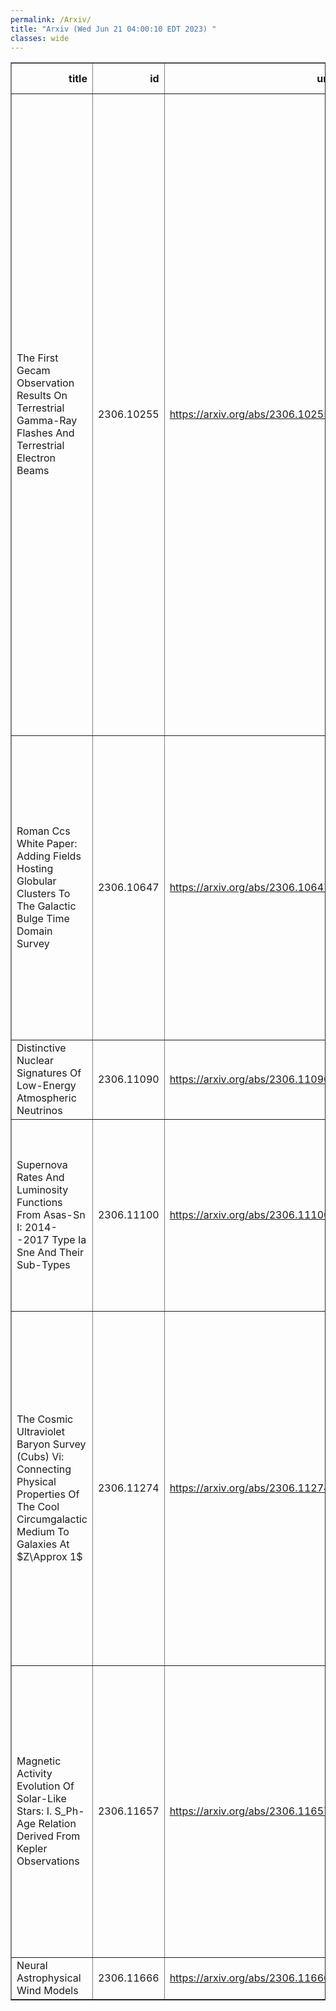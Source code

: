 ```yaml
---
permalink: /Arxiv/
title: "Arxiv (Wed Jun 21 04:00:10 EDT 2023) "
classes: wide
---
```

<table border="1" class="dataframe">
  <thead>
    <tr style="text-align: right;">
      <th>title</th>
      <th>id</th>
      <th>url</th>
      <th>authors</th>
      <th>Local Authors</th>
    </tr>
  </thead>
  <tbody>
    <tr>
      <td>The First Gecam Observation Results On Terrestrial Gamma-Ray Flashes And   Terrestrial Electron Beams</td>
      <td>2306.10255</td>
      <td><a href="https://arxiv.org/abs/2306.10255" target="_blank">https://arxiv.org/abs/2306.10255</a></td>
      <td>Y. Zhao, J. C. Liu, S. L. Xiong, W. C. Xue, Q. B. Yi, G. P. Lu, W. Xu, F. C. Lyu, J. C. Sun, W. X. Peng, C. Zheng, Y. Q. Zhang, C. Cai, S. Xiao, S. L. Xie, C. W. Wang, W. J. Tan, Z. H. An, G. Chen, Y. Q. Du, Y. Huang, M. Gao, K. Gong, D. Y. Guo, J. J. He, B. Li, G. Li, X. Q. Li, X. B. Li, J. Y. Liao, J. Liang, X. H. Liang, Y. Q. Liu, X. Ma, R. Qiao, L. M. Song, X. Y. Song, X. L. Sun, J. Wang, J. Z. Wang, P. Wang, X. Y. Wen, H. Wu, Y. B. Xu, S. Yang, B. X. Zhang, D. L. Zhang, F. Zhang, P. Zhang, H. M. Zhang, Z. Zhang, X. Y. Zhao, S. J. Zheng, K. K. Zhang, X. B. Han, H. Y. Wu, T. Hu, H. Geng, H. B. Zhang, F. J. Lu, S. N. Zhang, H. Yu</td>
      <td>Ji Wang</td>
    </tr>
    <tr>
      <td>Roman Ccs White Paper: Adding Fields Hosting Globular Clusters To The   Galactic Bulge Time Domain Survey</td>
      <td>2306.10647</td>
      <td><a href="https://arxiv.org/abs/2306.10647" target="_blank">https://arxiv.org/abs/2306.10647</a></td>
      <td>Samuel K. Grunblatt, Robert F. Wilson, Andrew Winter, B. Scott Gaudi, Daniel Huber, Daniel A. Yahalomi, Andrea Bellini, Zachary R. Claytor, Jorge Martinez Palomera, Thomas Barclay, Guangwei Fu, Adrian Price-Whelan</td>
      <td>B. Scott Gaudi</td>
    </tr>
    <tr>
      <td>Distinctive Nuclear Signatures Of Low-Energy Atmospheric Neutrinos</td>
      <td>2306.11090</td>
      <td><a href="https://arxiv.org/abs/2306.11090" target="_blank">https://arxiv.org/abs/2306.11090</a></td>
      <td>Anna M. Suliga, John F. Beacom</td>
      <td>John Beacom, John F. Beacom</td>
    </tr>
    <tr>
      <td>Supernova Rates And Luminosity Functions From Asas-Sn I: 2014--2017 Type   Ia Sne And Their Sub-Types</td>
      <td>2306.11100</td>
      <td><a href="https://arxiv.org/abs/2306.11100" target="_blank">https://arxiv.org/abs/2306.11100</a></td>
      <td>D. D. Desai, C. S. Kochanek, B. J. Shappee, T. Jayasinghe, K. Z. Stanek, T. W. -S. Holoien, T. A. Thompson, C. Ashall, J. F. Beacom, A. Do, S. Dong, J. L. Prieto</td>
      <td>Christopher Kochanek, John Beacom, John F. Beacom, Krzysztof Stanek, Todd A. Thompson, Todd Thompson</td>
    </tr>
    <tr>
      <td>The Cosmic Ultraviolet Baryon Survey (Cubs) Vi: Connecting Physical   Properties Of The Cool Circumgalactic Medium To Galaxies At $Z\Approx 1$</td>
      <td>2306.11274</td>
      <td><a href="https://arxiv.org/abs/2306.11274" target="_blank">https://arxiv.org/abs/2306.11274</a></td>
      <td>Zhijie Qu, Hsiao-Wen Chen, Gwen C. Rudie, Sean D. Johnson, Fakhri S. Zahedy, David Depalma, Erin Boettcher, Sebastiano Cantalupo, Mandy C. Chen, Kathy L. Cooksey, Claude-André Faucher-Giguère, Jennifer I-Hsiu Li, Sebastian Lopez, Joop Schaye, Robert A. Simcoe</td>
      <td>Sebastian Lopez</td>
    </tr>
    <tr>
      <td>Magnetic Activity Evolution Of Solar-Like Stars: I. S_Ph-Age Relation   Derived From Kepler Observations</td>
      <td>2306.11657</td>
      <td><a href="https://arxiv.org/abs/2306.11657" target="_blank">https://arxiv.org/abs/2306.11657</a></td>
      <td>Savita Mathur, Zachary R. Claytor, Angela R. G. Santos, Rafael A. García, Louis Amard, Lisa Bugnet, Enrico Corsaro, Alfio Bonanno, Sylvain N. Breton, Diego Godoy-Rivera, Marc H. Pinsonneault, Jennifer Van Saders</td>
      <td>Marc Pinsonneault</td>
    </tr>
    <tr>
      <td>Neural Astrophysical Wind Models</td>
      <td>2306.11666</td>
      <td><a href="https://arxiv.org/abs/2306.11666" target="_blank">https://arxiv.org/abs/2306.11666</a></td>
      <td>Dustin D. Nguyen</td>
      <td>Dustin Nguyen</td>
    </tr>
  </tbody>
</table>